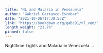 ```yaml
---
title: "NL and Malaria in Venezuela"
author: "Gabriel Carrasco-Escobar"
date: "2021-10-06T17:30:53Z"
link: "https://bookdown.org/gabc91/nl_ven/"
length_weight: "21.7%"
pinned: false
---
```


Nighttime Lights and Malaria in Venezuela ...
